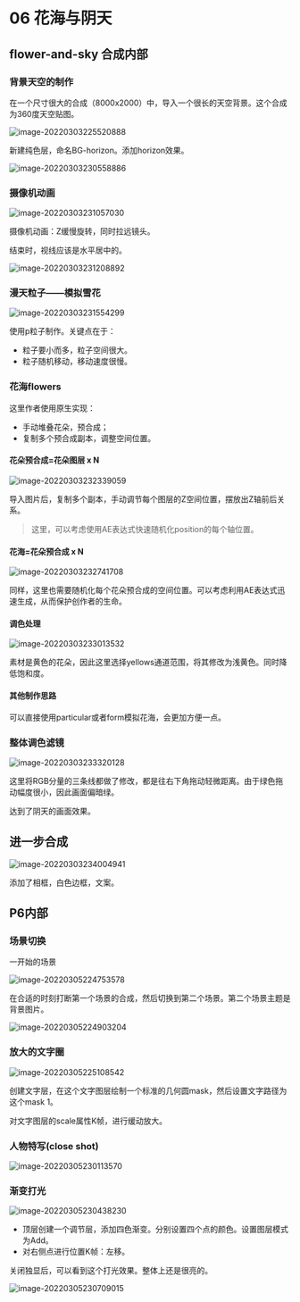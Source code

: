 # 06 花海与阴天

## flower-and-sky 合成内部

### 背景天空的制作

在一个尺寸很大的合成（8000x2000）中，导入一个很长的天空背景。这个合成为360度天空贴图。

![image-20220303225520888](assets/image-20220303225520888.png)

新建纯色层，命名BG-horizon。添加horizon效果。

![image-20220303230558886](assets/image-20220303230558886.png)



### 摄像机动画

![image-20220303231057030](assets/image-20220303231057030.png)

摄像机动画：Z缓慢旋转，同时拉远镜头。

结束时，视线应该是水平居中的。

![image-20220303231208892](assets/image-20220303231208892.png)



### 漫天粒子——模拟雪花

![image-20220303231554299](assets/image-20220303231554299.png)

使用p粒子制作。关键点在于：

- 粒子要小而多，粒子空间很大。
- 粒子随机移动，移动速度很慢。



### 花海flowers

这里作者使用原生实现：

- 手动堆叠花朵，预合成；
- 复制多个预合成副本，调整空间位置。

#### 花朵预合成=花朵图层 x N

![image-20220303232339059](assets/image-20220303232339059.png)

导入图片后，复制多个副本，手动调节每个图层的Z空间位置，摆放出Z轴前后关系。

> 这里，可以考虑使用AE表达式快速随机化position的每个轴位置。



#### 花海=花朵预合成 x N

![image-20220303232741708](assets/image-20220303232741708.png)

同样，这里也需要随机化每个花朵预合成的空间位置。可以考虑利用AE表达式迅速生成，从而保护创作者的生命。



#### 调色处理

![image-20220303233013532](assets/image-20220303233013532.png)

素材是黄色的花朵，因此这里选择yellows通道范围，将其修改为浅黄色。同时降低饱和度。



#### 其他制作思路

可以直接使用particular或者form模拟花海，会更加方便一点。



### 整体调色滤镜

![image-20220303233320128](assets/image-20220303233320128.png)

这里将RGB分量的三条线都做了修改，都是往右下角拖动轻微距离。由于绿色拖动幅度很小，因此画面偏暗绿。

达到了阴天的画面效果。



## 进一步合成

![image-20220303234004941](assets/image-20220303234004941.png)

添加了相框，白色边框，文案。



## P6内部

### 场景切换

一开始的场景

![image-20220305224753578](assets/image-20220305224753578.png)

在合适的时刻打断第一个场景的合成，然后切换到第二个场景。第二个场景主题是背景图片。

![image-20220305224903204](assets/image-20220305224903204.png)



### 放大的文字圈

![image-20220305225108542](assets/image-20220305225108542.png)

创建文字层，在这个文字图层绘制一个标准的几何圆mask，然后设置文字路径为这个mask 1。

对文字图层的scale属性K帧，进行缓动放大。



### 人物特写(close shot)

![image-20220305230113570](assets/image-20220305230113570.png)



### 渐变打光

![image-20220305230438230](assets/image-20220305230438230.png)

- 顶层创建一个调节层，添加四色渐变。分别设置四个点的颜色。设置图层模式为Add。
- 对右侧点进行位置K帧：左移。

关闭独显后，可以看到这个打光效果。整体上还是很亮的。

![image-20220305230709015](assets/image-20220305230709015.png)



